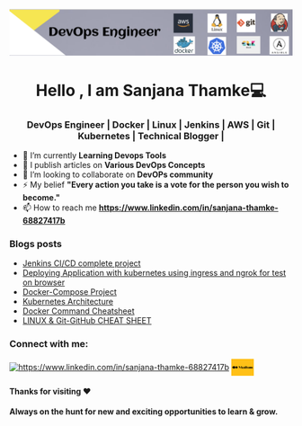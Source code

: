 

<!--
**sanjanathamke/sanjanathamke** is a ✨ _special_ ✨ repository because its `README.md` (this file) appears on your GitHub profile.

Here are some ideas to get you started:

- 🔭 I’m currently working on ...
- 🌱 I’m currently learning ...
- 👯 I’m looking to collaborate on ...
- 🤔 I’m looking for help with ...
- 💬 Ask me about ...
- 📫 How to reach me: ...
- 😄 Pronouns: ...
- ⚡ Fun fact: ...
-->

![MasterHead](kk.png)
<h1 align="center">Hello , I am Sanjana Thamke💻</h1> 
<h3 align="center"> DevOps Engineer | Docker | Linux | Jenkins | AWS | Git | Kubernetes | Technical Blogger |</h3>



- 🔭 I’m currently **Learning Devops Tools**
- 📝 I publish articles on **Various DevOps Concepts**
- 👯 I’m looking to collaborate on **DevOPs community**
- ⚡ My belief **"Every action you take is a vote for the person you wish to become."**
- 📫 How to reach me **https://www.linkedin.com/in/sanjana-thamke-68827417b**

### Blogs posts
<!-- BLOG-POST-LIST:START -->
- [Jenkins CI/CD complete project](https://medium.com/@sanjuthamke9699/day-24-task-complete-jenkins-ci-cd-project-158c10fdf55d------2)
- [Deploying Application with kubernetes using ingress and ngrok for test on browser ](https://medium.com/@sanjuthamke9699/kubernetes-project-c1faded2499f------2)
- [Docker-Compose Project](https://medium.com/@sanjuthamke9699/day-18-task-docker-compose-project-for-devops-engineers-af5d4c6c48c5------2)
- [Kubernetes Architecture](https://medium.com/@sanjuthamke9699/day-30-task-kubernetes-architecture-a4760753a373------2)
- [Docker Command Cheatsheet](https://medium.com/@sanjuthamke9699/docker-command-cheatsheet-b48a3574fc09------2)
- [LINUX & Git-GitHub CHEAT SHEET](https://medium.com/@sanjuthamke9699/linux-git-github-cheat-sheet-b88fd36791d9------2)


<!-- BLOG-POST-LIST:END -->

<h3 align="left">Connect with me:</h3>
<p align="left">
<a href="https://www.linkedin.com/in/sanjana-thamke-68827417b" target="blank"><img align="center" src="https://raw.githubusercontent.com/rahuldkjain/github-profile-readme-generator/master/src/images/icons/Social/linked-in-alt.svg" alt="https://www.linkedin.com/in/sanjana-thamke-68827417b" height="30" width="40" /></a>
<a href="https://medium.com/@sanjuthamke9699" target="blank"><img align="center" src="download.png" alt="https://medium.com/@sanjuthamke9699" height="30" width="40" /></a>
</p>

#### Thanks for visiting :heart:


**Always on the hunt for new and exciting opportunities to learn & grow.**

